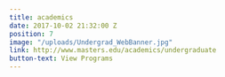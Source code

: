 ```yaml
---
title: academics
date: 2017-10-02 21:32:00 Z
position: 7
image: "/uploads/Undergrad_WebBanner.jpg"
link: http://www.masters.edu/academics/undergraduate
button-text: View Programs
---
```



